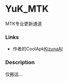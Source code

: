 # YuK_MTK
MTK专业更新通道
### Links
* 作者的CoolApk[KizunaAⅠ](http://www.coolapk.com/u/987010)

### Description
仅搬运...
